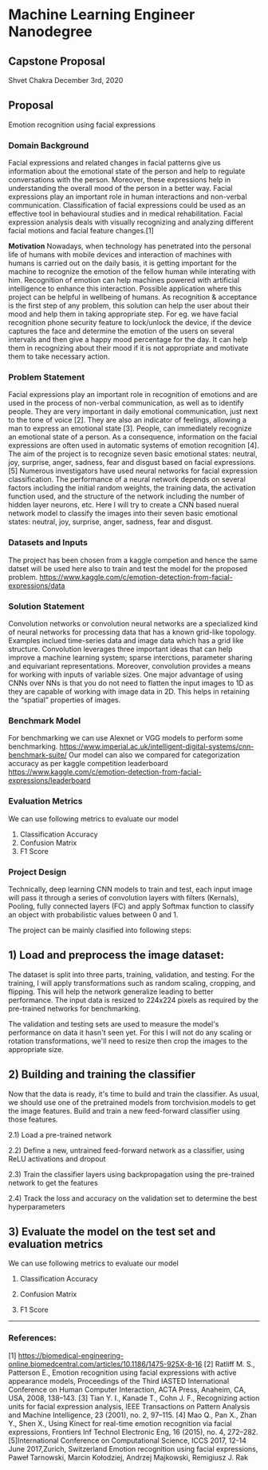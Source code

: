 # Machine Learning Engineer Nanodegree
## Capstone Proposal
Shvet Chakra
December 3rd, 2020

## Proposal
Emotion recognition using facial expressions
### Domain Background
Facial expressions and related changes in facial patterns give us information about the emotional state of the person and help to regulate conversations with the person. Moreover, these expressions help in understanding the overall mood of the person in a better way. Facial expressions play an important role in human interactions and non-verbal communication. Classification of facial expressions could be used as an effective tool in behavioural studies and in medical rehabilitation. Facial expression analysis deals with visually recognizing and analyzing different facial motions and facial feature changes.[1]

**Motivation**
Nowadays, when technology has penetrated into the personal life of humans with mobile devices and interaction of machines with humans is carried out on the daily basis, it is getting important for the machine to recognize the emotion of the fellow human while interating with him. Recognition of emotion can help machines powered with artificial intelligence to enhance this interaction.
Possible application where this project can be helpful in wellbeing of humans. As recognition & acceptance is the first step of any problem, this solution can help the user about their mood and help them in taking appropriate step. For eg. we have facial recognition phone security feature to lock/unlock the device, if the device captures the face and determine the emotion of the users on several intervals and then give a happy mood percentage for the day. It can help them in recognizing about their mood if it is not appropriate and motivate them to take necessary action.

### Problem Statement

Facial expressions play an important role in recognition of emotions and are used in the process of non-verbal communication, as well as to identify people. They are very important in daily emotional communication, just next to the tone of voice [2]. They are also an indicator of feelings, allowing a man to express an emotional state [3]. People, can immediately recognize an emotional state of a person. As a consequence, information on the facial expressions are often used in automatic systems
of emotion recognition [4]. The aim of the project is to recognize seven basic emotional states: neutral, joy, surprise, anger, sadness, fear and disgust based on facial expressions.[5]
Numerous investigators have used neural networks for facial expression classification. The performance of a neural network depends on several factors including the initial random weights, the training data, the activation function used, and the structure of the network including the number of hidden layer neurons, etc. Here I will try to create a CNN based nueral network model to classify the images into their seven basic emotional states: neutral, joy, surprise, anger, sadness, fear and disgust.

### Datasets and Inputs
The project has been chosen from a kaggle competion and hence the same datset will be used here also to train and test the model for the proposed problem. https://www.kaggle.com/c/emotion-detection-from-facial-expressions/data

### Solution Statement
Convolution networks or convolution neural networks are a specialized kind of neural networks for processing data that has a known grid-like topology. Examples inclued time-series data and image data which has a grid like structure. Convolution leverages three important ideas that can help  improve a machine learning system; sparse interctions, parameter sharing and equivariant representations. Moreover, convolution provides a means for working with inputs of variable sizes.
One major advantage of using CNNs over NNs is that you do not need to flatten the input images to 1D as they are capable of working with image data in 2D. This helps in retaining the “spatial” properties of images.

### Benchmark Model
For benchmarking we can use Alexnet or VGG models to perform some benchmarking.
https://www.imperial.ac.uk/intelligent-digital-systems/cnn-benchmark-suite/
Our model can also we compared for categorization accuracy as per kaggle competition leaderboard
https://www.kaggle.com/c/emotion-detection-from-facial-expressions/leaderboard

### Evaluation Metrics
We can use following metrics to evaluate our model
1) Classification Accuracy
2) Confusion Matrix
3) F1 Score

### Project Design
Technically, deep learning CNN models to train and test, each input image will pass it through a series of convolution layers with filters (Kernals), Pooling, fully connected layers (FC) and apply Softmax function to classify an object with probabilistic values between 0 and 1.

The project can be mainly clasified into following steps:

## 1) Load and preprocess the image dataset:

The dataset is split into three parts, training, validation, and testing. For the training, I will apply transformations such as random scaling, cropping, and flipping. This will help the network generalize leading to better performance. The input data is resized to 224x224 pixels as required by the pre-trained networks for benchmarking.

The validation and testing sets are used to measure the model's performance on data it hasn't seen yet. For this I will not do any scaling or rotation transformations, we'll need to resize then crop the images to the appropriate size.

## 2) Building and training the classifier

Now that the data is ready, it's time to build and train the classifier. As usual, we should use one of the pretrained models from torchvision.models to get the image features. Build and train a new feed-forward classifier using those features.

2.1) Load a pre-trained network

2.2) Define a new, untrained feed-forward network as a classifier, using ReLU activations and dropout

2.3) Train the classifier layers using backpropagation using the pre-trained network to get the features

2.4) Track the loss and accuracy on the validation set to determine the best hyperparameters

## 3) Evaluate the model on the test set and evaluation metrics

We can use following metrics to evaluate our model
1) Classification Accuracy

2) Confusion Matrix

3) F1 Score

-----------

### References:
[1] https://biomedical-engineering-online.biomedcentral.com/articles/10.1186/1475-925X-8-16
[2] Ratliff M. S., Patterson E., Emotion recognition using facial expressions with active appearance
models, Proceedings of the Third IASTED International Conference on Human Computer
Interaction, ACTA Press, Anaheim, CA, USA, 2008, 138–143.
[3] Tian Y. I., Kanade T., Cohn J. F., Recognizing action units for facial expression analysis, IEEE
Transactions on Pattern Analysis and Machine Intelligence, 23 (2001), no. 2, 97–115.
[4] Mao Q., Pan X., Zhan Y., Shen X., Using Kinect for real-time emotion recognition via facial
expressions, Frontiers Inf Technol Electronic Eng, 16 (2015), no. 4, 272–282.
[5]International Conference on Computational Science, ICCS 2017, 12-14 June 2017,Zurich, Switzerland
Emotion recognition using facial expressions, Paweł Tarnowski, Marcin Kołodziej, Andrzej Majkowski, Remigiusz J. Rak

